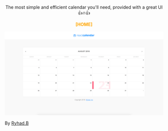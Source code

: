 <p align="center">The most simple and efficient calendar you'll need, provided with a great UI 👍🔥👍</p>

<span style="color:orange;">
<p align="center"><strong>[HOME]</strong></p>
<img src="./screenshots/home-image.png" />
</span>

<p>By <a href="https://ryhad.com">Ryhad.B</a> </p>

</p>
